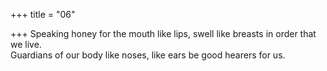 +++
title = "06"

+++
Speaking honey for the mouth like lips, swell like breasts in order that  we live.  
Guardians of our body like noses, like ears be good hearers for us.  